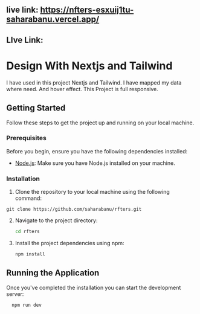 ## live link: https://nfters-esxuij1tu-saharabanu.vercel.app/
## LIve Link: 



# Design With Nextjs and Tailwind
 I have used in this project Nextjs and Tailwind. I have mapped my data where need. And hover effect. This Project is full responsive.





## Getting Started

Follow these steps to get the project up and running on your local machine.

### Prerequisites

Before you begin, ensure you have the following dependencies installed:

- [Node.js](https://nodejs.org/): Make sure you have Node.js installed on your machine.

### Installation

1. Clone the repository to your local machine using the following command:

```
git clone https://github.com/saharabanu/rfters.git

```

2. Navigate to the project directory:

   ```bash
   cd rfters

   ```

3. Install the project dependencies using npm:

   ```bash
   npm install
   ```





## Running the Application

Once you've completed the installation  you can start the development server:

```bash
  npm run dev
```

